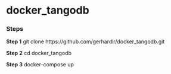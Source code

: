 # docker_tangodb
<h3>Steps</h3>
<p> <b>Step 1</b> git clone https://github.com/gerhardlr/docker_tangodb.git </p>
<p> <b> Step 2</b> cd docker_tangodb </p>
<p> <b> Step 3</b> docker-compose up </p>
